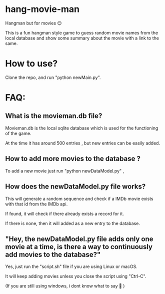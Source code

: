 # hang-movie-man

Hangman but for movies 😉

This is a fun hangman style game to guess random movie names from the local database and show some summary about the movie with a link to the same.

# How to use?
Clone the repo, and run "python newMain.py".

# FAQ:

## What is the movieman.db file?
Movieman.db is the local sqlite database which is used for the functioning of the game. 

At the time it has around 500 entries , but new entries can be easily added.

## How to add more movies to the database ?

To add a new movie just run "python newDataModel.py" ,

## How does the newDataModel.py file works?
This will generate a random sequence and check if a IMDb movie exists with that id from the IMDb api. 

If found, it will check if there already exists a record for it.

If there is none, then it will added as a new entry to the database.

## "Hey, the newDataModel.py file adds only one movie at a time, is there a way to continuously add movies to the database?"

Yes, just run the "script.sh" file if you are using Linux or macOS.

It will keep adding movies unless you close the script using "Ctrl-C".

(If you are still using windows, i dont know what to say 🙂 )
